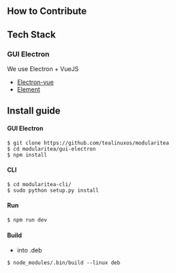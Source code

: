 ## How to Contribute

## Tech Stack
### GUI Electron

We use Electron + VueJS

- [Electron-vue](https://github.com/SimulatedGREG/electron-vue/)
- [Element](http://element.eleme.io/)

## Install guide

#### GUI Electron
```
$ git clone https://github.com/tealinuxos/modularitea
$ cd modularitea/gui-electron
$ npm install
```

#### CLI
```
$ cd modularitea-cli/
$ sudo python setup.py install
```

#### Run
```
$ npm run dev
```

#### Build
- into .deb

```
$ node_modules/.bin/build --linux deb  
```
